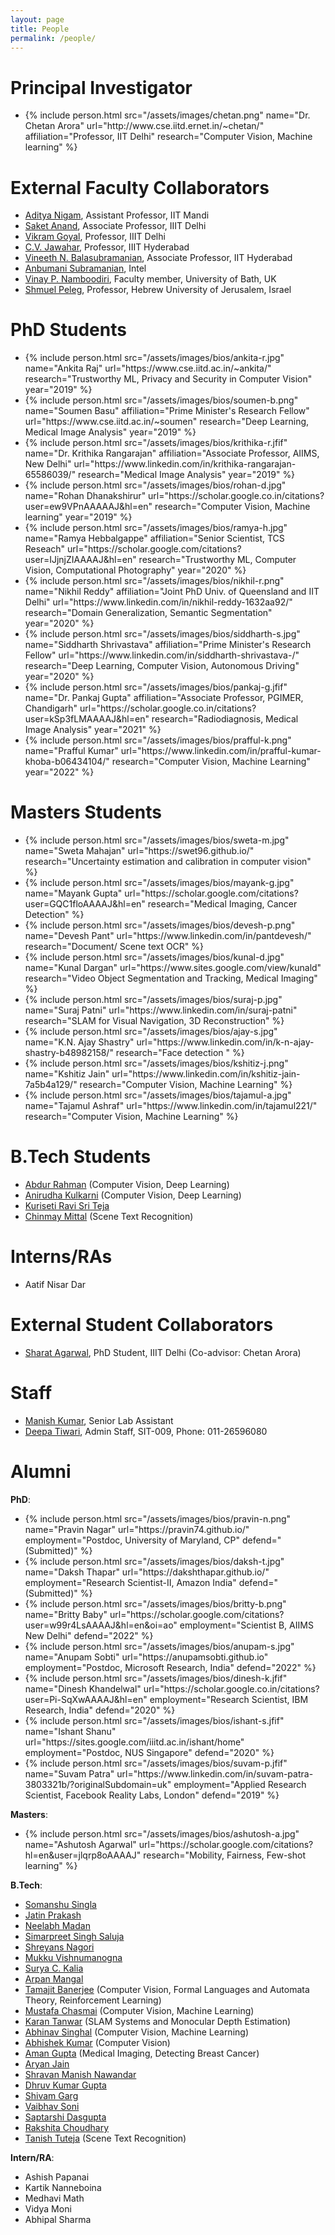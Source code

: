 ```yaml
---
layout: page
title: People
permalink: /people/
---
```

<!-- <style type="text/css">
.bio {
  display: block;
  margin-right: 20px;
  float: left;
  width: 150px;
}
</style> -->

# Principal Investigator
<link rel="stylesheet" type="style/css" href="/assets/css/style.css">

<ul class='people'>
<li>
{% include person.html 
    src="/assets/images/chetan.png" 
    name="Dr. Chetan Arora" 
    url="http://www.cse.iitd.ernet.in/~chetan/"
    affiliation="Professor, IIT Delhi"
    research="Computer Vision, Machine learning"
%}
</li>
</ul>

# External Faculty Collaborators

* <a href="https://faculty.iitmandi.ac.in/~aditya/">Aditya Nigam</a>, Assistant Professor, IIT Mandi
* <a href="http://faculty.iiitd.ac.in/~anands/">Saket Anand</a>, Associate Professor, IIIT Delhi
* <a href="http://faculty.iiitd.ac.in/~vikram/">Vikram Goyal</a>, Professor, IIIT Delhi
* <a href="https://faculty.iiit.ac.in/~jawahar/">C.V. Jawahar</a>, Professor, IIIT Hyderabad
* <a href="https://people.iith.ac.in/vineethnb/">Vineeth N. Balasubramanian</a>, Associate Professor, IIT Hyderabad
* <a href="https://sites.google.com/view/anbumani/">Anbumani Subramanian</a>, Intel
* <a href="https://vinaypn.github.io/">Vinay P. Namboodiri</a>, Faculty member, University of Bath, UK
* <a href="https://www.cs.huji.ac.il/~peleg/">Shmuel Peleg</a>, Professor, Hebrew University of Jerusalem, Israel

# PhD Students

<ul class='people'>

<li>
{% include person.html 
    src="/assets/images/bios/ankita-r.jpg" 
    name="Ankita Raj" 
    url="https://www.cse.iitd.ac.in/~ankita/"
    research="Trustworthy ML, Privacy and Security in Computer Vision"
    year="2019"
%}
</li>

<li>
{% include person.html 
    src="/assets/images/bios/soumen-b.png" 
    name="Soumen Basu" 
    affiliation="Prime Minister's Research Fellow"
    url="https://www.cse.iitd.ac.in/~soumen"
    research="Deep Learning, Medical Image Analysis"
    year="2019"
%}
</li>

<li>
{% include person.html 
    src="/assets/images/bios/krithika-r.jfif" 
    name="Dr. Krithika Rangarajan"
    affiliation="Associate Professor, AIIMS, New Delhi"
    url="https://www.linkedin.com/in/krithika-rangarajan-65586039/"
    research="Medical Image Analysis"
    year="2019"
%}
</li>

<li>
{% include person.html 
    src="/assets/images/bios/rohan-d.jpg" 
    name="Rohan Dhanakshirur" 
    url="https://scholar.google.co.in/citations?user=ew9VPnAAAAAJ&hl=en"
    research="Computer Vision, Machine learning"
    year="2019"
%}
</li>

<li>
{% include person.html 
    src="/assets/images/bios/ramya-h.jpg" 
    name="Ramya Hebbalgappe" 
    affiliation="Senior Scientist, TCS Reseach"
    url="https://scholar.google.com/citations?user=IJjnjZIAAAAJ&hl=en"
    research="Trustworthy ML, Computer Vision, Computational Photography"
    year="2020"
%}
</li> 

<li>
{% include person.html 
    src="/assets/images/bios/nikhil-r.png" 
    name="Nikhil Reddy" 
    affiliation="Joint PhD Univ. of Queensland and IIT Delhi"
    url="https://www.linkedin.com/in/nikhil-reddy-1632aa92/"
    research="Domain Generalization, Semantic Segmentation"
    year="2020"
%}
</li>

<li>
{% include person.html 
    src="/assets/images/bios/siddharth-s.jpg" 
    name="Siddharth Shrivastava" 
    affiliation="Prime Minister's Research Fellow"
    url="https://www.linkedin.com/in/siddharth-shrivastava-/"
    research="Deep Learning, Computer Vision, Autonomous Driving"
    year="2020"
%}
</li>

<li>
{% include person.html 
    src="/assets/images/bios/pankaj-g.jfif" 
    name="Dr. Pankaj Gupta"
    affiliation="Associate Professor, PGIMER, Chandigarh"
    url="https://scholar.google.co.in/citations?user=kSp3fLMAAAAJ&hl=en"
    research="Radiodiagnosis, Medical Image Analysis"
    year="2021"
%}
</li>

<li>
{% include person.html 
    src="/assets/images/bios/prafful-k.png" 
    name="Prafful Kumar" 
    url="https://www.linkedin.com/in/prafful-kumar-khoba-b06434104/"
    research="Computer Vision, Machine Learning"
    year="2022"
%}
</li>

</ul>

# Masters Students
<ul class='people'>
<li>
{% include person.html 
    src="/assets/images/bios/sweta-m.jpg" 
    name="Sweta Mahajan" 
    url="https://swet96.github.io/"
    research="Uncertainty estimation and calibration in computer vision"
%}
</li>
<li>
{% include person.html
    src="/assets/images/bios/mayank-g.jpg"
    name="Mayank Gupta"
    url="https://scholar.google.com/citations?user=GQC1floAAAAJ&hl=en" 
    research="Medical Imaging, Cancer Detection"
%}
</li>
<li>
{% include person.html
    src="/assets/images/bios/devesh-p.png"
    name="Devesh Pant"
    url="https://www.linkedin.com/in/pantdevesh/" 
    research="Document/ Scene text OCR"
%}
</li>
<li>
{% include person.html
    src="/assets/images/bios/kunal-d.jpg"
    name="Kunal Dargan"
    url="https://www.sites.google.com/view/kunald" 
    research="Video Object Segmentation and Tracking, Medical Imaging"
%}
</li>
<li>
{% include person.html
    src="/assets/images/bios/suraj-p.jpg"
    name="Suraj Patni"
    url="https://www.linkedin.com/in/suraj-patni" 
    research="SLAM for Visual Navigation, 3D Reconstruction"
%}
</li>
<li>
{% include person.html
    src="/assets/images/bios/ajay-s.jpg"
    name="K.N. Ajay Shastry"
    url="https://www.linkedin.com/in/k-n-ajay-shastry-b48982158/" 
    research="Face detection "
%}
</li>

<li>
{% include person.html
    src="/assets/images/bios/kshitiz-j.png"
    name="Kshitiz Jain"
    url="https://www.linkedin.com/in/kshitiz-jain-7a5b4a129/" 
    research="Computer Vision, Machine Learning"
%}
</li>

<li>
{% include person.html
    src="/assets/images/bios/tajamul-a.jpg"
    name="Tajamul Ashraf"
    url="https://www.linkedin.com/in/tajamul221/" 
    research="Computer Vision, Machine Learning"
%}
</li>
</ul>

# B.Tech Students

* <a href="https://www.linkedin.com/in/abdur-rahman-0b84341a0/">Abdur Rahman</a> (Computer Vision, Deep Learning)
* <a href="https://www.linkedin.com/in/abdur-rahman-0b84341a0/">Anirudha Kulkarni</a> (Computer Vision, Deep Learning)
* <a href="">Kuriseti Ravi Sri Teja </a>
* <a href="">Chinmay Mittal</a> (Scene Text Recognition)


# Interns/RAs

* Aatif Nisar Dar

# External Student Collaborators

* <a href="https://sharat29ag.github.io/">Sharat Agarwal</a>, PhD Student, IIIT Delhi (Co-advisor: Chetan Arora)

# Staff

* <a href="manishkumar@cse.iitd.ac.in">Manish Kumar</a>, Senior Lab Assistant
* <a href="deep98.cstaff@cse.iitd.ac.in">Deepa Tiwari</a>, Admin Staff, SIT-009, Phone: 011-26596080

# Alumni

**PhD**:  
<ul class='people'>
<li>
{% include person.html
    src="/assets/images/bios/pravin-n.png"
    name="Pravin Nagar"
    url="https://pravin74.github.io/" 
    employment="Postdoc, University of Maryland, CP"
    defend="(Submitted)"
%}
</li>

<li>
{% include person.html
    src="/assets/images/bios/daksh-t.jpg"
    name="Daksh Thapar"
    url="https://dakshthapar.github.io/" 
    employment="Research Scientist-II, Amazon India"
    defend="(Submitted)"
%}
</li>


<li>
{% include person.html
    src="/assets/images/bios/britty-b.png"
    name="Britty Baby"
    url="https://scholar.google.com/citations?user=w99r4LsAAAAJ&hl=en&oi=ao" 
    employment="Scientist B, AIIMS New Delhi"
    defend="2022"
%}
</li>

<li>
{% include person.html
    src="/assets/images/bios/anupam-s.jpg"
    name="Anupam Sobti"
    url="https://anupamsobti.github.io" 
    employment="Postdoc, Microsoft Research, India"
    defend="2022"
%}
</li>

<li>
{% include person.html
    src="/assets/images/bios/dinesh-k.jfif"
    name="Dinesh Khandelwal"
    url="https://scholar.google.co.in/citations?user=Pi-SqXwAAAAJ&hl=en" 
    employment="Research Scientist, IBM Research, India"
    defend="2020"
%}
</li>

<li>
{% include person.html
    src="/assets/images/bios/ishant-s.jfif"
    name="Ishant Shanu"
    url="https://sites.google.com/iiitd.ac.in/ishant/home" 
    employment="Postdoc, NUS Singapore"
    defend="2020"
%}
</li>

<li>
{% include person.html
    src="/assets/images/bios/suvam-p.jfif"
    name="Suvam Patra"
    url="https://www.linkedin.com/in/suvam-patra-3803321b/?originalSubdomain=uk" 
    employment="Applied Research Scientist, Facebook Reality Labs, London"
    defend="2019"
%}
</li>

</ul>

**Masters**:
<ul class='people'>

<li>
{% include person.html
    src="/assets/images/bios/ashutosh-a.jpg"
    name="Ashutosh Agarwal"
    url="https://scholar.google.com/citations?hl=en&user=jlqrp8oAAAAJ"
    research="Mobility, Fairness, Few-shot learning"
%}
</li>

</ul>

**B.Tech**:

* <a href="https://www.linkedin.com/in/somanshu-singla-105636214/">Somanshu Singla</a> 
* <a href="https://www.linkedin.com/in/jatinprakash1511/">Jatin Prakash</a>
* <a href="https://www.linkedin.com/in/neelabh-madan/">Neelabh Madan</a>
* <a href="https://www.linkedin.com/in/saluja-simarpreet/">Simarpreet Singh Saluja</a>
* <a href="https://www.linkedin.com/in/shreyans-nagori-9a29b3190/">Shreyans Nagori</a> 
* <a href="https://www.linkedin.com/in/vishnu-manogna-mukku-85b038187/">Mukku Vishnumanogna</a> 
* <a href="https://www.linkedin.com/in/suryakalia/">Surya C. Kalia</a>
* <a href="https://www.linkedin.com/in/arpanmangal/">Arpan Mangal</a>
* <a href="https://www.linkedin.com/in/tamajit-banerjee/">Tamajit Banerjee</a> (Computer Vision, Formal Languages and Automata Theory, Reinforcement Learning)
* <a href="https://github.com/mustafa1728">Mustafa Chasmai</a> (Computer Vision, Machine Learning)
* <a href="https://www.linkedin.com/in/karantanwar/">Karan Tanwar</a> (SLAM Systems and Monocular Depth Estimation)
* <a href="https://www.linkedin.com/in/abhinav-singhal-01bba91b6">Abhinav Singhal</a> (Computer Vision, Machine Learning)
* <a href="https://www.linkedin.com/in/abhishek-kumar-a436081a4/">Abhishek Kumar</a> (Computer Vision)
* <a href="https://www.linkedin.com/in/amangupta27/">Aman Gupta</a> (Medical Imaging, Detecting Breast Cancer)
* <a href="">Aryan Jain</a>
* <a href="">Shravan Manish Nawandar</a>
* <a href="">Dhruv Kumar Gupta</a>
* <a href="">Shivam Garg</a>
* <a href="">Vaibhav Soni</a>
* <a href="">Saptarshi Dasgupta</a>
* <a href="">Rakshita Choudhary</a>
* <a href="">Tanish Tuteja</a> (Scene Text Recognition)

 
 **Intern/RA**:

* Ashish Papanai 
* Kartik Nanneboina
* Medhavi Math
* Vidya Moni  
* Abhipal Sharma 

